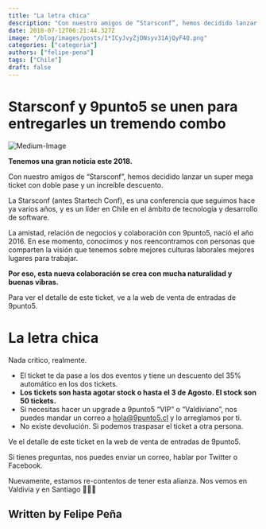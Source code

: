 ```yaml
---
title: "La letra chica"
description: "Con nuestro amigos de “Starsconf”, hemos decidido lanzar un super mega ticket con doble pase y un increíble descuento. La Starsconf (antes Startech Conf), es una conferencia que seguimos hace ya…"
date: 2018-07-12T06:21:44.327Z
image: "/blog/images/posts/1*ICyJvyZjDNsyv31AjQyF4Q.png"
categories: ["categoria"]
authors: ["felipe-pena"]
tags: ["Chile"]
draft: false
---
```



# Starsconf y 9punto5 se unen para entregarles un tremendo combo
![Medium-Image](/blog/images/1*ICyJvyZjDNsyv31AjQyF4Q.png)

**Tenemos una gran noticia este 2018.**

Con nuestro amigos de “Starsconf”, hemos decidido lanzar un super mega ticket con doble pase y un increíble descuento.

La Starsconf (antes Startech Conf), es una conferencia que seguimos hace ya varios años, y es un líder en Chile en el ámbito de tecnología y desarrollo de software.

La amistad, relación de negocios y colaboración con 9punto5, nació el año 2016. En ese momento, conocimos y nos reencontramos con personas que comparten la visión que tenemos sobre mejores culturas laborales mejores lugares para trabajar.

**Por eso, esta nueva colaboración se crea con mucha naturalidad y buenas vibras.**

Para ver el detalle de este ticket, ve a la web de venta de entradas de 9punto5.

# La letra chica

Nada crítico, realmente.
- El ticket te da pase a los dos eventos y tiene un descuento del 35% automático en los dos tickets.
- **Los tickets son hasta agotar stock o hasta el 3 de Agosto. El stock son 50 tickets.**
- Si necesitas hacer un upgrade a 9punto5 “VIP” o “Valdiviano”, nos puedes mandar un correo a hola@9punto5.cl y lo arreglamos por ti.
- No existe devolución. Si podemos traspasar el ticket a otra persona.

Ve el detalle de este ticket en la web de venta de entradas de 9punto5.

Si tienes preguntas, nos puedes enviar un correo, hablar por Twitter o Facebook.

Nuevamente, estamos re-contentos de tener esta alianza. Nos vemos en Valdivia y en Santiago ✌🏻🎉

## Written by Felipe Peña
